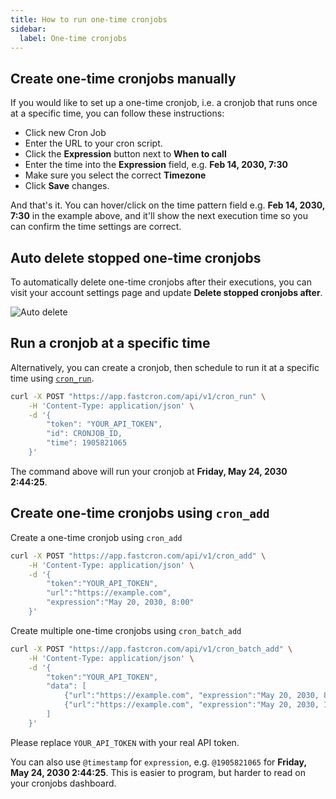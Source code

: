 ```yaml
---
title: How to run one-time cronjobs
sidebar:
  label: One-time cronjobs
---
```


## Create one-time cronjobs manually
If you would like to set up a one-time cronjob, i.e. a cronjob that runs once at a specific time, you can follow these instructions:

- Click new Cron Job
- Enter the URL to your cron script.
- Click the **Expression** button next to **When to call**
- Enter the time into the **Expression** field, e.g. **Feb 14, 2030, 7:30**
- Make sure you select the correct **Timezone**
- Click **Save** changes.

And that's it. 
You can hover/click on the time pattern field e.g. **Feb 14, 2030, 7:30** in the example above, and it'll show the next execution time so you can confirm the time settings are correct.

## Auto delete stopped one-time cronjobs
To automatically delete one-time cronjobs after their executions, you can visit your account settings page and update **Delete stopped cronjobs after**.

![Auto delete](/screenshots/account-settings.png)

## Run a cronjob at a specific time
Alternatively, you can create a cronjob, then schedule to run it at a specific time
using [`cron_run`](/reference/cron#cron_run).

```bash "YOUR_API_TOKEN" "CRONJOB_ID"
curl -X POST "https://app.fastcron.com/api/v1/cron_run" \
    -H 'Content-Type: application/json' \
    -d '{
        "token": "YOUR_API_TOKEN",
        "id": CRONJOB_ID,
        "time": 1905821065
    }'
 ```
 The command above will run your cronjob at **Friday, May 24, 2030 2:44:25**.


## Create one-time cronjobs using `cron_add`
Create a one-time cronjob using `cron_add`
```bash "YOUR_API_TOKEN"
curl -X POST "https://app.fastcron.com/api/v1/cron_add" \
    -H 'Content-Type: application/json' \
    -d '{
        "token":"YOUR_API_TOKEN",
        "url":"https://example.com",
        "expression":"May 20, 2030, 8:00"
    }'
 ```

Create multiple one-time cronjobs using `cron_batch_add`

```bash "YOUR_API_TOKEN"
curl -X POST "https://app.fastcron.com/api/v1/cron_batch_add" \
    -H 'Content-Type: application/json' \
    -d '{
        "token":"YOUR_API_TOKEN",
        "data": [
            {"url":"https://example.com", "expression":"May 20, 2030, 8:00"},
            {"url":"https://example.com", "expression":"May 20, 2030, 19:00"}
        ]
    }'
```

Please replace `YOUR_API_TOKEN` with your real API token.

You can also use `@timestamp` for `expression`, e.g. `@1905821065` for **Friday, May 24, 2030 2:44:25**. This is easier to program, but harder to read on your cronjobs dashboard.